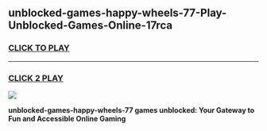 
## unblocked-games-happy-wheels-77-Play-Unblocked-Games-Online-17rca
<h3>
<a href="https://premium76.site?title=unblocked-games-happy-wheels-77&ref=25A">CLICK TO PLAY</a></h3>
<hr>

<h3>
<a href="https://premium76.site?title=unblocked-games-happy-wheels-77&ref=25A">CLICK 2 PLAY</a>
  
</h3>

<a href="https://premium76.site?title=unblocked-games-happy-wheels-77&ref=25A"><img src="https://clearcache.store/games.png"></a>


**unblocked-games-happy-wheels-77 games unblocked: Your Gateway to Fun and Accessible Online Gaming**
